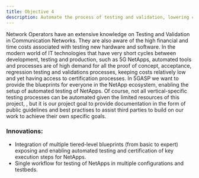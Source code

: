 ```yaml
---
title: Objective 4
description: Automate the process of testing and validation, lowering cost associated with testing and certification of NetApps in telecommunication environment.
---
```



Network Operators have an extensive knowledge on Testing and Validation in Communication Networks. They are
also aware of the high financial and time costs associated with testing new hardware and software. In the modern
world of IT technologies that have very short cycles between development, testing and production, such as 5G
NetApps, automated tools and processes are of high demand for all the proof of concept, acceptance, regression
testing and validations processes, keeping costs relatively low and yet having access to certification processes. In
5GASP we want to provide the blueprints for everyone in the NetApp ecosystem, enabling the setup of automated
testing of NetApps. Of course, not all vertical-specific testing processes can be automated given the limited resources
of this project, , but it is our project goal to provide documentation in the form of public guidelines and best practises
to assist third parties to build on our work to achieve their own specific goals.

### Innovations:

* Integration of multiple tiered-level blueprints (from basic to expert) exposing and enabling automated testing and certification of key execution steps for NetApps.
* Single workflow for testing of NetApps in multiple configurations and testbeds.